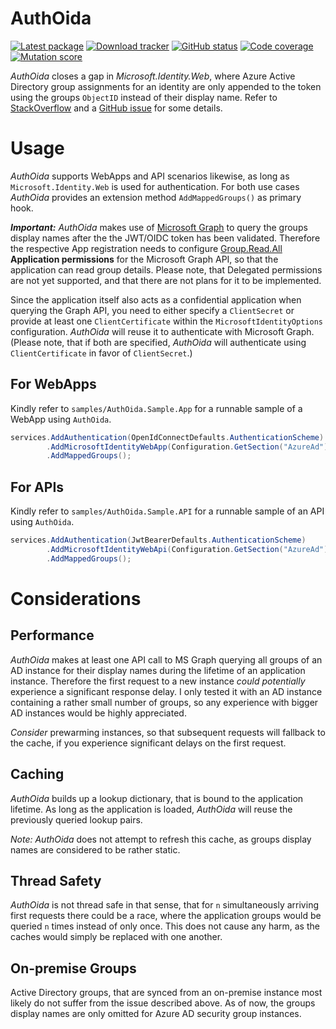 AuthOida
==========

[![Latest package](https://img.shields.io/nuget/v/AuthOida.Microsoft.Identity.Groups.svg)](https://www.nuget.org/packages/AuthOida.Microsoft.Identity.Groups)
[![Download tracker](https://img.shields.io/nuget/dt/AuthOida.Microsoft.Identity.Groups.svg)](https://www.nuget.org/packages/AuthOida.Microsoft.Identity.Groups)
[![GitHub status](https://github.com/peterwurzinger/AuthOida/workflows/everything/badge.svg)](https://github.com/peterwurzinger/AuthOida/actions)
[![Code coverage](https://codecov.io/gh/peterwurzinger/AuthOida/branch/main/graph/badge.svg)](https://codecov.io/gh/peterwurzinger/AuthOida)
[![Mutation score](https://img.shields.io/endpoint?style=flat&url=https%3A%2F%2Fbadge-api.stryker-mutator.io%2Fgithub.com%2Fpeterwurzinger%2FAuthOida%2Fmain)](https://dashboard.stryker-mutator.io/reports/github.com/peterwurzinger/AuthOida/main)

*AuthOida* closes a gap in *Microsoft.Identity.Web*, where Azure Active Directory group
assignments for an identity are only appended to the token using the groups `ObjectID` instead of
their display name. Refer to [StackOverflow](https://stackoverflow.com/questions/65146210/azure-ad-show-group-name-in-id-token-instead-of-group-id)
and a [GitHub issue](https://github.com/MicrosoftDocs/azure-docs/issues/59766) for some details.

# Usage
*AuthOida* supports WebApps and API scenarios likewise, as long as `Microsoft.Identity.Web` is
used for authentication. For both use cases *AuthOida* provides an extension method
`AddMappedGroups()` as primary hook.

***Important:*** *AuthOida* makes use of [Microsoft Graph](https://docs.microsoft.com/en-us/graph/overview) to query
the groups display names after the the JWT/OIDC token has been validated. Therefore the respective App
registration needs to configure
[Group.Read.All](https://docs.microsoft.com/en-us/graph/permissions-reference#group-permissions)
**Application permissions** for the Microsoft Graph API, so that the application can read group details.
Please note, that Delegated permissions are not yet supported, and that there are not plans for it
to be implemented.

Since the application itself also acts as a confidential application when querying the Graph API, you
need to either specify a `ClientSecret` or provide at least one `ClientCertificate` within the
`MicrosoftIdentityOptions` configuration. *AuthOida* will reuse it to authenticate with Microsoft
Graph. (Please note, that if both are specified, *AuthOida* will authenticate using `ClientCertificate` in favor of
`ClientSecret`.)

## For WebApps
Kindly refer to `samples/AuthOida.Sample.App` for a runnable sample of a WebApp using `AuthOida`.
```csharp
services.AddAuthentication(OpenIdConnectDefaults.AuthenticationScheme)
        .AddMicrosoftIdentityWebApp(Configuration.GetSection("AzureAd"))
        .AddMappedGroups();
```

## For APIs
Kindly refer to `samples/AuthOida.Sample.API` for a runnable sample of an API using `AuthOida`.
```csharp
services.AddAuthentication(JwtBearerDefaults.AuthenticationScheme)
        .AddMicrosoftIdentityWebApi(Configuration.GetSection("AzureAd"))
        .AddMappedGroups();
```

# Considerations

## Performance
*AuthOida* makes at least one API call to MS Graph querying all groups of an AD instance
for their display names during the lifetime of an application instance. Therefore the first request
to a new instance *could potentially* experience a significant response delay. I only tested it with
an AD instance containing a rather small number of groups, so any experience with bigger AD instances
would be highly appreciated.

*Consider* prewarming instances, so that subsequent requests will fallback to the cache, if you
experience significant delays on the first request.

## Caching
*AuthOida* builds up a lookup dictionary, that is bound to the application lifetime. As long as the
application is loaded, *AuthOida* will reuse the previously queried lookup pairs.

*Note:* *AuthOida* does not attempt to refresh this cache, as groups display names are considered to be
rather static.

## Thread Safety
*AuthOida* is not thread safe in that sense, that for `n` simultaneously arriving first requests there
could be a race, where the application groups would be queried `n` times instead of only once.
This does not cause any harm, as the caches would simply be replaced with one another.

## On-premise Groups
Active Directory groups, that are synced from an on-premise instance most likely do not suffer from
the issue described above. As of now, the groups display names are only omitted for Azure AD security
group instances.